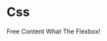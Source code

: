 # Css

<ResourceGroupTitle>Free Content</ResourceGroupTitle>
<BadgeLink badgeText='Watch' href='https://flexbox.io/'>What The Flexbox!</BadgeLink>
